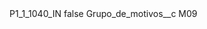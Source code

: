 <?xml version="1.0" encoding="UTF-8"?>
<CustomMetadata xmlns="http://soap.sforce.com/2006/04/metadata" xmlns:xsi="http://www.w3.org/2001/XMLSchema-instance" xmlns:xsd="http://www.w3.org/2001/XMLSchema">
    <label>P1_1_1040_IN</label>
    <protected>false</protected>
    <values>
        <field>Grupo_de_motivos__c</field>
        <value xsi:type="xsd:string">M09</value>
    </values>
</CustomMetadata>
